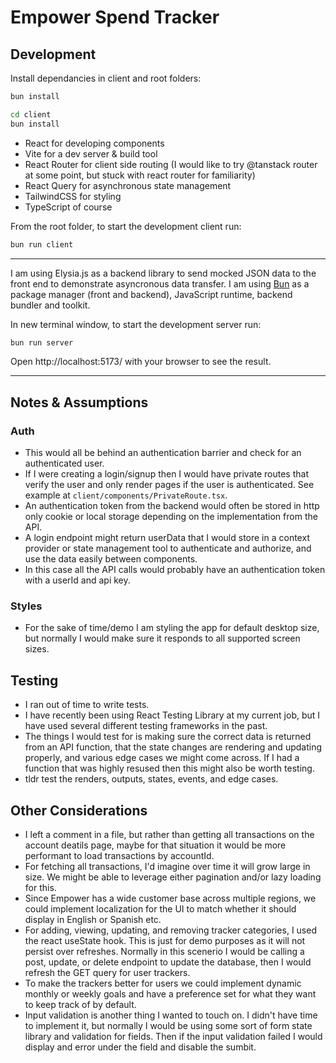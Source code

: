 # Empower Spend Tracker

## Development

Install dependancies in client and root folders:

```bash
bun install
```

```bash
cd client
bun install
```

- React for developing components
- Vite for a dev server & build tool
- React Router for client side routing
  (I would like to try @tanstack router at some point, but stuck with react router for familiarity)
- React Query for asynchronous state management
- TailwindCSS for styling
- TypeScript of course

From the root folder, to start the development client run:

```bash
bun run client
```

---

I am using Elysia.js as a backend library to send mocked JSON data to the front end to demonstrate asyncronous data transfer. I am using [Bun](https://bun.sh/) as a package manager (front and backend), JavaScript runtime, backend bundler and toolkit.

In new terminal window, to start the development server run:

```bash
bun run server
```

Open http://localhost:5173/ with your browser to see the result.

---

## Notes & Assumptions

### Auth

- This would all be behind an authentication barrier and check for an authenticated user.
- If I were creating a login/signup then I would have private routes that verify the user and only render pages if the user is authenticated. See example at `client/components/PrivateRoute.tsx`.
- An authentication token from the backend would often be stored in http only cookie or local storage depending on the implementation from the API.
- A login endpoint might return userData that I would store in a context provider or state management tool to authenticate and authorize, and use the data easily between components.
- In this case all the API calls would probably have an authentication token with a userId and api key.

### Styles

- For the sake of time/demo I am styling the app for default desktop size, but normally I would make sure it responds to all supported screen sizes.

## Testing

- I ran out of time to write tests.
- I have recently been using React Testing Library at my current job, but I have used several different testing frameworks in the past.
- The things I would test for is making sure the correct data is returned from an API function, that the state changes are rendering and updating properly, and various edge cases we might come across. If I had a function that was highly resused then this might also be worth testing.
- tldr test the renders, outputs, states, events, and edge cases.

## Other Considerations

- I left a comment in a file, but rather than getting all transactions on the account deatils page, maybe for that situation it would be more performant to load transactions by accountId.
- For fetching all transactions, I'd imagine over time it will grow large in size. We might be able to leverage either pagination and/or lazy loading for this.
- Since Empower has a wide customer base across multiple regions, we could implement localization for the UI to match whether it should display in English or Spanish etc.
- For adding, viewing, updating, and removing tracker categories, I used the react useState hook. This is just for demo purposes as it will not persist over refreshes. Normally in this scenerio I would be calling a post, update, or delete endpoint to update the database, then I would refresh the GET query for user trackers.
- To make the trackers better for users we could implement dynamic monthly or weekly goals and have a preference set for what they want to keep track of by default.
- Input validation is another thing I wanted to touch on. I didn't have time to implement it, but normally I would be using some sort of form state library and validation for fields. Then if the input validation failed I would display and error under the field and disable the sumbit.
